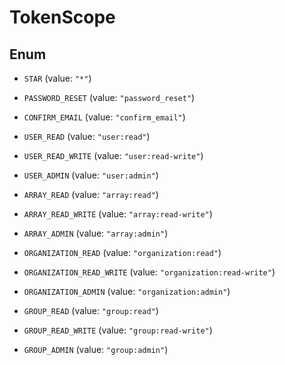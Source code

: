 

# TokenScope

## Enum


* `STAR` (value: `"*"`)

* `PASSWORD_RESET` (value: `"password_reset"`)

* `CONFIRM_EMAIL` (value: `"confirm_email"`)

* `USER_READ` (value: `"user:read"`)

* `USER_READ_WRITE` (value: `"user:read-write"`)

* `USER_ADMIN` (value: `"user:admin"`)

* `ARRAY_READ` (value: `"array:read"`)

* `ARRAY_READ_WRITE` (value: `"array:read-write"`)

* `ARRAY_ADMIN` (value: `"array:admin"`)

* `ORGANIZATION_READ` (value: `"organization:read"`)

* `ORGANIZATION_READ_WRITE` (value: `"organization:read-write"`)

* `ORGANIZATION_ADMIN` (value: `"organization:admin"`)

* `GROUP_READ` (value: `"group:read"`)

* `GROUP_READ_WRITE` (value: `"group:read-write"`)

* `GROUP_ADMIN` (value: `"group:admin"`)



